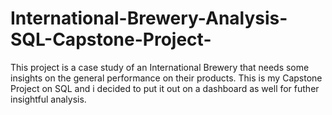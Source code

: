 # International-Brewery-Analysis-SQL-Capstone-Project-
This project is a case study of an International Brewery that needs some insights on the general performance on their products. This is my Capstone Project on SQL and i decided to put it out on a dashboard as well for futher insightful analysis. 
